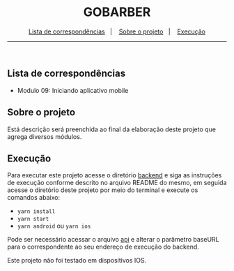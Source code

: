 <h1 align="center">
  GOBARBER
</h1>

<p align="center">
  <a href="#lista-de-correspondências">Lista de correspondências</a>&nbsp;&nbsp;&nbsp;|&nbsp;&nbsp;&nbsp;
  <a href="#sobre-o-projeto">Sobre o projeto</a>&nbsp;&nbsp;&nbsp;|&nbsp;&nbsp;&nbsp;
  <a href="#execução">Execução</a>
</p>

---
<br />

## Lista de correspondências
* Modulo 09: Iniciando aplicativo mobile

## Sobre o projeto
Está descrição será preenchida ao final da elaboração deste projeto que agrega diversos módulos.

## Execução
Para executar este projeto acesse o diretório [backend](../backend) e siga as instruções de execução conforme descrito no arquivo README do mesmo, em seguida acesse o diretório deste projeto por meio do terminal e execute os comandos abaixo:
- `yarn install`
- `yarn start`
- `yarn android` ou `yarn ios`

Pode ser necessário acessar o arquivo [api](./src/services/api.ts) e alterar o parâmetro baseURL para o correspondente ao seu endereço de execução do backend.

Este projeto não foi testado em dispositivos IOS.
